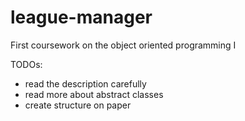 # league-manager
First coursework on the object oriented programming I

TODOs:
- read the description carefully
- read more about abstract classes
- create structure on paper
